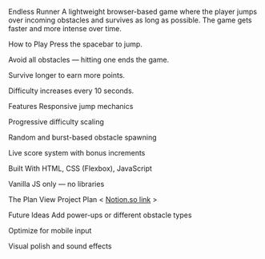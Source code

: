 Endless Runner
A lightweight browser-based game where the player jumps over incoming obstacles and survives as long as possible. The game gets faster and more intense over time.

How to Play
Press the spacebar to jump.

Avoid all obstacles — hitting one ends the game.

Survive longer to earn more points.

Difficulty increases every 10 seconds.

Features
Responsive jump mechanics

Progressive difficulty scaling

Random and burst-based obstacle spawning

Live score system with bonus increments

Built With
HTML, CSS (Flexbox), JavaScript

Vanilla JS only — no libraries

The Plan
View Project Plan
< [Notion.so link](https://www.notion.so/Module-1-Project-Outline-1e52664146fa80928db7c0ae2e7736f3) >

Future Ideas
Add power-ups or different obstacle types

Optimize for mobile input

Visual polish and sound effects
